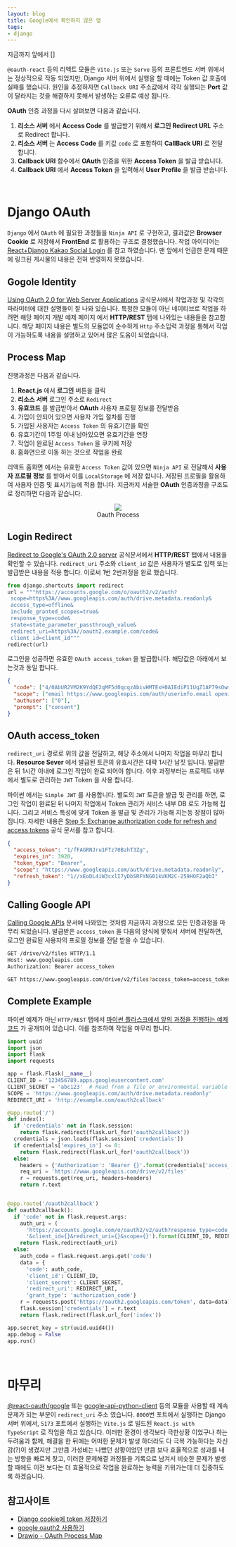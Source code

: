 ```yaml
---
layout: blog
title: Google에서 확인하지 않은 앱
tags:
- django
---
```


지금까지 앞에서 []


`@oauth-react` 등의 리액트 모듈은 `Vite.js` 또는 `Serve` 등의 프론트엔드 서버 위에서는 정상적으로 작동 되었지만, Django 서버 위에서 실행을 할 때에는 Token 값 호출에 실패를 했습니다. 원인을 추정하자면 `Callback URI` 주소값에서 각각 실행되는 **Port** 값이 달라지는 것을 해결하지 못해서 발생하는 오류로 예상 됩니다.

**OAuth** 인증 과정을 다시 살펴보면 다음과 같습니다.
1. **리소스 서버** 에서 **Access Code** 를 발급받기 위해서 **로그인 Redirect URL** 주소로 Redirect 합니다.
2. **리소스 서버** 는 **Access Code** 를 키값 `code` 로 포함하여  **CallBack URI** 로 전달 합니다.
3. **Callback URI** 함수에서 **OAuth** 인증을 위한 **Access Token** 을 발급 받습니다.
4. **Callback URI** 에서 **Access Token** 을 입력해서 **User Profile** 을 발급 받습니다. 

<br/>

# Django OAuth
`Django` 에서 `OAuth` 에 필요한 과정들을 `Ninja API` 로 구현하고, 결과값은 **Browser Cookie** 로 저장해서 **FrontEnd** 로 활용하는 구조로 결정했습니다. 작업 아이디어는 [React+Django Kakao Social Login](https://velog.io/@jnano94/ReactDjangoKakao-Social-Login) 를 참고 하였습니다. 맨 앞에서 언급한 문제 때문에 링크된 게시물의 내용은 전혀 반영하지 못했습니다. 

## Gogole Identity
[Using OAuth 2.0 for Web Server Applications](https://developers.google.com/identity/protocols/oauth2/web-server) 공식문서에서 작업과정 및 각각의 파라미터에 대한 설명들이 잘 나와 있습니다. 특정한 모듈이 아닌 네이티브로 작업을 하려면 해당 페이지 개발 예제 페이지 에서 **HTTP/REST** 탭에 나와있는 내용들을 참고합니다. 해당 페이지 내용은 별도의 모듈없이 순수하게 `Http` 주소입력 과정을 통해서 작업이 가능하도록 내용을 설명하고 있어서 많은 도움이 되었습니다.

## Process Map
진행과정은 다음과 같습니다.
1. **React.js** 에서 **로그인** 버튼을 클릭
2. **리소스 서버** 로그인 주소로 `Redirect` 
3. **유효코드** 를 발급받아서 **OAuth** 사용자 프로필 정보를 전달받음
4. 가입이 안되어 있으면 사용자 가입 절차를 진행
5. 가입된 사용자는 `Access Token` 의 유효기간을 확인
6. 유효기간이 1주일 이내 남아있으면 유효기간을 연장
7. 작업이 완료된 `Access Token` 을 쿠키에 저장
8. 홈화면으로 이동 하는 것으로 작업을 완료

리액트 홈화면 에서는 유효한 `Access Token` 값이 있으면 `Ninja API` 로 전달해서 **사용자 프로필 정보** 를 받아서 이를 `LocalStorage` 에 저장 합니다. 저장된 프로필을 활용하여 사용자 인증 및 표시기능에 적용 합니다. 지금까지 서술한 **OAuth** 인증과정을 구조도로 정리하면 다음과 같습니다. 

<div style="text-align: center;">
  <figure class="align-center">
    <img src="{{site.baseurl}}/assets/fullstack/oauth-django.png">
    <figcaption>Oauth Process</figcaption>
  </figure>
</div>

## Login Redirect
[Redirect to Google's OAuth 2.0 server](https://developers.google.com/identity/protocols/oauth2/web-server#redirecting) 공식문서에서 **HTTP/REST** 탭에서 내용을 확인할 수 있습니다. `redirect_uri` 주소와 `client_id` 값은 사용자가 별도로 입력 또는 발급받은 내용을 적용 합니다. 이로써 1번 2번과정을 완료 했습니다.

```python
from django.shortcuts import redirect
url = """https://accounts.google.com/o/oauth2/v2/auth?
 scope=https%3A//www.googleapis.com/auth/drive.metadata.readonly&
 access_type=offline&
 include_granted_scopes=true&
 response_type=code&
 state=state_parameter_passthrough_value&
 redirect_uri=https%3A//oauth2.example.com/code&
 client_id=client_id"""
redirect(url)
```

로그인을 성공하면 유효한 `OAuth access_token` 을 발급합니다. 해당값은 아래에서 보는것과 동일 합니다. 

```json
{
  "code": ["4/0AbUR2VM2K9YdQE2qMF5d0qcqzAbivHMTExH0AIEdiP11UqZ1AP79sOwm9T5y8EFlVEdywg"], 
  "scope": ["email https://www.googleapis.com/auth/userinfo.email openid"],
  "authuser": ["0"], 
  "prompt": ["consent"]
}
```

## OAuth access_token
`redirect_uri` 경로로 위의 값을 전달하고, 해당 주소에서 나머지 작업을 마무리 합니다. **Resource Sever** 에서 발급된 토큰의 유효시간은 대략 1시간 남짓 입니다. 발급받은 뒤 1시간 이내에 로그인 작업이 완료 되어야 합니다. 이후 과정부터는 프로젝트 내부에서 별도로 관리하는 `JWT` Token 을 사용 합니다.  

파이썬 에서는 `Simple JWT` 를 사용합니다. 별도의 `JWT` 토큰을 발급 및 관리를 하면, 로그인 작업이 완료된 뒤 나머지 작업에서 Token 관리가 서비스 내부 DB 로도 가능해 집니다. 그리고 서비스 특성에 맞게 Token 을 발급 및 관리가 가능해 지는등 장점이 많아 집니다. 자세한 내용은 [Step 5: Exchange authorization code for refresh and access tokens](https://developers.google.com/identity/protocols/oauth2/web-server#httprest_3) 공식 문서를 참고 합니다.

```json
{
  "access_token": "1/fFAGRNJru1FTz70BzhT3Zg",
  "expires_in": 3920,
  "token_type": "Bearer",
  "scope": "https://www.googleapis.com/auth/drive.metadata.readonly",
  "refresh_token": "1//xEoDL4iW3cxlI7yDbSRFYNG01kVKM2C-259HOF2aQbI"
}
```

## Calling Google API
[Calling Google APIs](https://developers.google.com/identity/protocols/oauth2/web-server#callinganapi) 문서에 나와있는 것처럼 지금까지 과정으로 모든 인증과정을 마무리 되었습니다. 발급받은 `access_token` 을 다음의 양식에 맞춰서 서버에 전달하면, 로그인 완료된 사용자의 프로필 정보를 전달 받을 수 있습니다.
```bash
GET /drive/v2/files HTTP/1.1
Host: www.googleapis.com
Authorization: Bearer access_token

GET https://www.googleapis.com/drive/v2/files?access_token=access_token
```

## Complete Example
파이썬 예제가 아닌 `HTTP/REST` 탭에서 [파이썬 플라스크에서 앞의 과정을 진행하는 예제코드](https://developers.google.com/identity/protocols/oauth2/web-server#example) 가 공개되어 있습니다. 이를 참조하여 작업을 마무리 합니다.
```python
import uuid
import json
import flask
import requests

app = flask.Flask(__name__)
CLIENT_ID = '123456789.apps.googleusercontent.com'
CLIENT_SECRET = 'abc123'  # Read from a file or environmental variable in a real app
SCOPE = 'https://www.googleapis.com/auth/drive.metadata.readonly'
REDIRECT_URI = 'http://example.com/oauth2callback'

@app.route('/')
def index():
  if 'credentials' not in flask.session:
    return flask.redirect(flask.url_for('oauth2callback'))
  credentials = json.loads(flask.session['credentials'])
  if credentials['expires_in'] <= 0:
    return flask.redirect(flask.url_for('oauth2callback'))
  else:
    headers = {'Authorization': 'Bearer {}'.format(credentials['access_token'])}
    req_uri = 'https://www.googleapis.com/drive/v2/files'
    r = requests.get(req_uri, headers=headers)
    return r.text


@app.route('/oauth2callback')
def oauth2callback():
  if 'code' not in flask.request.args:
    auth_uri = (
      'https://accounts.google.com/o/oauth2/v2/auth?response_type=code'
      '&client_id={}&redirect_uri={}&scope={}').format(CLIENT_ID, REDIRECT_URI, SCOPE)
    return flask.redirect(auth_uri)
  else:
    auth_code = flask.request.args.get('code')
    data = {
      'code': auth_code,
      'client_id': CLIENT_ID,
      'client_secret': CLIENT_SECRET,
      'redirect_uri': REDIRECT_URI,
      'grant_type': 'authorization_code'}
    r = requests.post('https://oauth2.googleapis.com/token', data=data)
    flask.session['credentials'] = r.text
    return flask.redirect(flask.url_for('index'))

app.secret_key = str(uuid.uuid4())
app.debug = False
app.run()
```

<br/>

# 마무리
[@react-oauth/google](https://www.npmjs.com/package/@react-oauth/google) 또는 [google-api-python-client](https://github.com/googleapis/google-api-python-client) 등의 모듈을 사용할 때 계속 문제가 되는 부분이 `redirect_uri` 주소 였습니다. `8000`번 포트에서 실행하는 Django 서버 위에서, `5173` 포트에서 실행하는 `Vite.js` 로 빌드된 `React.js with TypeScript` 로 작업을 하고 있습니다. 이러한 환경이 생각보다 극한상황 이었구나 하는 두려움과 함께, 해결을 한 뒤에는 어떠한 문제가 발생 하더라도 다 극복 가능하다는 자신감(?)이 생겼지만 그만큼 가성비는 나빴던 상황이었던 만큼 보다 효율적으로 성과를 내는 방향을 빠르게 찾고, 이러한 문제해결 과정들을 기록으로 남겨서 비슷한 문제가 발생할 때에도 이전 보다는 더 효율적으로 작업을 완료하는 능력을 키워가는데 더 집중하도록 하겠습니다.

## 참고사이트
- [Django cookie에 token 저장하기](https://velog.io/@rosewwross/Django-로그인-시-cookie에-token-저장하기)
- [google oauth2 사용하기](https://idlecomputer.tistory.com/310)
- [Drawio - OAuth Process Map](https://app.diagrams.net/#G1BuYCR-l3c1Xu2JR6XoE1KUDoutSA1ihB)
